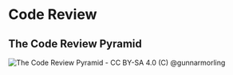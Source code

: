 # Code Review

## The Code Review Pyramid

![The Code Review Pyramid - CC BY-SA 4.0 (C) @gunnarmorling](https://www.morling.dev/images/code_review_pyramid.svg)
